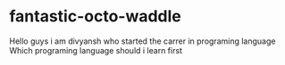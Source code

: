 # fantastic-octo-waddle
Hello guys 
i am divyansh who started the carrer in programing language 
Which programing language should i learn first
